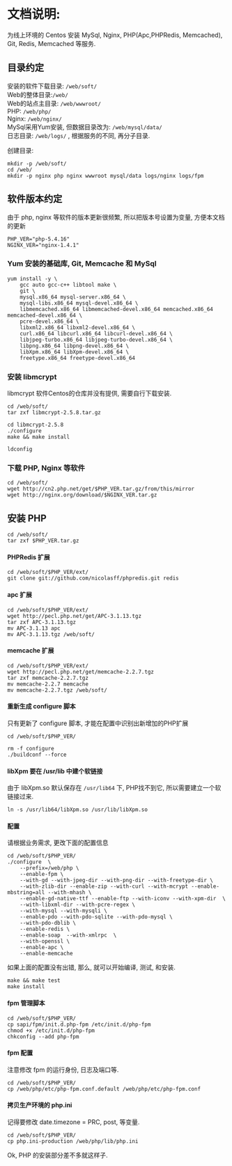 # 文档说明:
为线上环境的 Centos 安装 MySql, Nginx, PHP(Apc,PHPRedis, Memcached), Git, Redis, Memcached 等服务.

## 目录约定
安装的软件下载目录: `/web/soft/`  
Web的整体目录:`/web/`  
Web的站点主目录: `/web/wwwroot/`  
PHP: `/web/php/`  
Nginx: `/web/nginx/`  
MySql采用Yum安装, 但数据目录改为: `/web/mysql/data/`  
日志目录: `/web/logs/` , 根据服务的不同, 再分子目录.

创建目录:
```
mkdir -p /web/soft/
cd /web/
mkdir -p nginx php nginx wwwroot mysql/data logs/nginx logs/fpm
```

## 软件版本约定
由于 php, nginx 等软件的版本更新很频繁, 所以把版本号设置为变量, 方便本文档的更新

```
PHP_VER="php-5.4.16"
NGINX_VER="nginx-1.4.1"
```

### Yum 安装的基础库, Git, Memcache 和 MySql

```
yum install -y \
    gcc auto gcc-c++ libtool make \
    git \
    mysql.x86_64 mysql-server.x86_64 \
    mysql-libs.x86_64 mysql-devel.x86_64 \
    libmemcached.x86_64 libmemcached-devel.x86_64 memcached.x86_64 memcached-devel.x86_64 \
    pcre-devel.x86_64 \
    libxml2.x86_64 libxml2-devel.x86_64 \
    curl.x86_64 libcurl.x86_64 libcurl-devel.x86_64 \
    libjpeg-turbo.x86_64 libjpeg-turbo-devel.x86_64 \
    libpng.x86_64 libpng-devel.x86_64 \
    libXpm.x86_64 libXpm-devel.x86_64 \
    freetype.x86_64 freetype-devel.x86_64
```

### 安装 libmcrypt
libmcrypt 软件Centos的仓库并没有提供, 需要自行下载安装.
```
cd /web/soft/
tar zxf libmcrypt-2.5.8.tar.gz

cd libmcrypt-2.5.8
./configure
make && make install

ldconfig
```


### 下载 PHP, Nginx 等软件
```
cd /web/soft/
wget http://cn2.php.net/get/$PHP_VER.tar.gz/from/this/mirror
wget http://nginx.org/download/$NGINX_VER.tar.gz
```

## 安装 PHP
```
cd /web/soft/
tar zxf $PHP_VER.tar.gz
```

#### PHPRedis 扩展
```
cd /web/soft/$PHP_VER/ext/
git clone git://github.com/nicolasff/phpredis.git redis
```

#### apc 扩展
```
cd /web/soft/$PHP_VER/ext/
wget http://pecl.php.net/get/APC-3.1.13.tgz
tar zxf APC-3.1.13.tgz
mv APC-3.1.13 apc
mv APC-3.1.13.tgz /web/soft/
```

#### memcache 扩展
```
cd /web/soft/$PHP_VER/ext/
wget http://pecl.php.net/get/memcache-2.2.7.tgz
tar zxf memcache-2.2.7.tgz
mv memcache-2.2.7 memcache
mv memcache-2.2.7.tgz /web/soft/

```

#### 重新生成 configure 脚本
只有更新了 configure 脚本, 才能在配置中识别出新增加的PHP扩展
```
cd /web/soft/$PHP_VER/

rm -f configure
./buildconf --force
```

#### libXpm 要在 /usr/lib 中建个软链接
由于 libXpm.so 默认保存在 `/usr/lib64` 下, PHP找不到它, 所以需要建立一个软链接过来.
```
ln -s /usr/lib64/libXpm.so /usr/lib/libXpm.so
```

#### 配置
请根据业务需求, 更改下面的配置信息
```
cd /web/soft/$PHP_VER/
./configure  \
    --prefix=/web/php \
    --enable-fpm \
    --with-gd --with-jpeg-dir --with-png-dir --with-freetype-dir \
    --with-zlib-dir --enable-zip --with-curl --with-mcrypt --enable-mbstring=all --with-mhash \
    --enable-gd-native-ttf --enable-ftp --with-iconv --with-xpm-dir  \
    --with-libxml-dir --with-pcre-regex \
    --with-mysql --with-mysqli \
    --enable-pdo --with-pdo-sqlite --with-pdo-mysql \
    --with-pdo-dblib \
    --enable-redis \
    --enable-soap  --with-xmlrpc  \
    --with-openssl \
    --enable-apc \
    --enable-memcache 
```

如果上面的配置没有出错, 那么, 就可以开始编译, 测试, 和安装.
```
make && make test 
make install
```

#### fpm 管理脚本
```
cd /web/soft/$PHP_VER/
cp sapi/fpm/init.d.php-fpm /etc/init.d/php-fpm
chmod +x /etc/init.d/php-fpm
chkconfig --add php-fpm
```

#### fpm 配置
注意修改 fpm 的运行身份, 日志及端口等.
```
cd /web/soft/$PHP_VER/
cp /web/php/etc/php-fpm.conf.default /web/php/etc/php-fpm.conf
```

#### 拷贝生产环境的 php.ini
记得要修改 date.timezone = PRC, post, 等变量.
```
cd /web/soft/$PHP_VER/
cp php.ini-production /web/php/lib/php.ini
```


Ok, PHP 的安装部分差不多就这样子.
